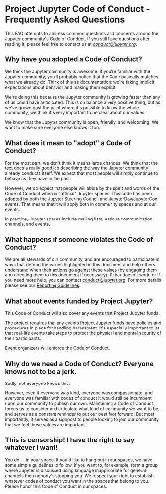 # Project Jupyter Code of Conduct - Frequently Asked Questions

This FAQ attempts to address common questions and concerns around the Jupyter
community's Code of Conduct. If you still have questions after reading it,
please feel free to contact us at
[*conduct@jupyter.org*](mailto:conduct@jupyter.org).

## Why have you adopted a Code of Conduct?

We think the Jupyter community is awesome. If you're familiar with the Jupyter
community, you'll probably notice that the Code basically matches what we
already do. Think of this as documentation: we're taking implicit expectations
about behavior and making them explicit.

We're doing this because the Jupyter community is growing faster than any of us
could have anticipated. This is on balance a very positive thing, but as we've
grown past the point where it's possible to know the whole community, we think
it's very important to be clear about our values.

We know that the Jupyter community is open, friendly, and welcoming. We want to
make sure everyone else knows it too.

## What does it mean to "adopt" a Code of Conduct?

For the most part, we don't think it means large changes. We think that the text
does a really good job describing the way the Jupyter community already conducts
itself. We expect that most people will simply continue to behave as they have
in the past.

However, we do expect that people will abide by the spirit and words of the Code
of Conduct when in "official" Jupyter spaces. This code has been adopted by both
the Jupyter Steering Council and JupyterDay/JupyterCon events. That means that
it will apply both in community spaces and at our events.

In practice, Jupyter spaces include mailing lists, various communication
channels, and events.

## What happens if someone violates the Code of Conduct?

We are all stewards of our community, and are encouraged to participate in ways
that defend the values highlighted in this document and help others understand
when their actions go against these values (by engaging them and directing them
to this document if necessary). If that doesn't work, or if you need more help,
you can contact conduct@jupyter.org. For more details please see our [Reporting
Guidelines](reporting_online).

## What about events funded by Project Jupyter?

This Code of Conduct will also cover any events that Project Jupyter funds.

The project requires that any events Project Jupyter funds have policies and
procedures in place for handling harassment. It's especially important to us
that real-life events take steps to protect the physical and mental security of
their participants.

Event organizers will enforce the Code of Conduct.

## Why do we need a Code of Conduct? Everyone knows not to be a jerk.

Sadly, not everyone knows this.

However, even if everyone was kind, everyone was compassionate, and everyone was
familiar with codes of conduct it would still be incumbent upon our community to
publish our own. Maintaining a Code of Conduct forces us to consider and
articulate what kind of community we want to be, and serves as a constant
reminder to put our best foot forward. But most importantly, it serves as a
signpost to people looking to join our community that we feel these values are
important.

## This is censorship! I have the right to say whatever I want!

You do -- in your space. If you'd like to hang out in our spaces, we have some
simple guidelines to follow. If you want to, for example, form a group where
Jupyter is discussed using language inappropriate for general channels then
nobody's stopping you. We respect your right to establish whatever codes of
conduct you want in the spaces that belong to you. Please honor this Code of
Conduct in our spaces.
